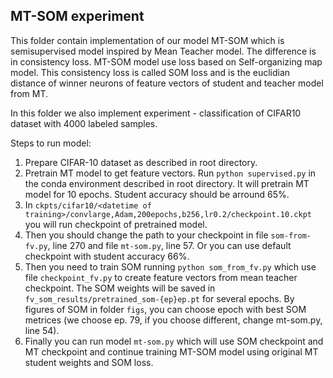 ## MT-SOM experiment

This folder contain implementation of our model MT-SOM which is semisupervised model inspired by Mean Teacher model. The difference is in consistency loss. MT-SOM model use loss based on Self-organizing map model. This consistency loss is called SOM loss and is the euclidian distance of winner neurons of feature vectors of student and teacher model from MT.

In this folder we also implement experiment - classification of CIFAR10 dataset with 4000 labeled samples.

Steps to run model:

1. Prepare CIFAR-10 dataset as  described in root directory.
2. Pretrain MT model to get feature vectors. Run `python supervised.py` in the conda environment described in root directory. It will pretrain MT model for 10 epochs. Student accuracy should be arround 65%.
3. In `ckpts/cifar10/<datetime of training>/convlarge,Adam,200epochs,b256,lr0.2/checkpoint.10.ckpt` you will run checkpoint of pretrained model.
4. Then you should change the path to your checkpoint in file `som-from-fv.py`, line 270 and file `mt-som.py`, line 57. Or you can use default checkpoint with student accuracy 66%.
5. Then you need to train SOM running `python som_from_fv.py` which use file `checkpoint_fv.py` to create feature vectors from mean teacher checkpoint. The SOM weights will be saved in `fv_som_results/pretrained_som-{ep}ep.pt` for several epochs. By figures of SOM in folder `figs`, you can choose epoch with best SOM metrices (we choose ep. 79, if you choose different, change mt-som.py, line 54).
6. Finally you can run model `mt-som.py` which will use SOM checkpoint and MT checkpoint and continue training MT-SOM model using original MT student weights and SOM loss.

